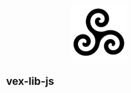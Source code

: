 <div align="center">
    <img src=".github/icon.png" alt="Logo" width='150px' height='auto'/>
</div>

# vex-lib-js